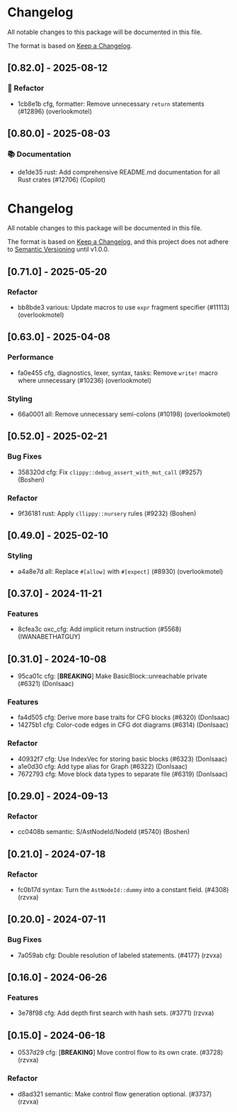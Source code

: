 # Changelog

All notable changes to this package will be documented in this file.

The format is based on [Keep a Changelog](https://keepachangelog.com/en/1.0.0).

## [0.82.0] - 2025-08-12

### 🚜 Refactor

- 1cb8e1b cfg, formatter: Remove unnecessary `return` statements (#12896) (overlookmotel)



## [0.80.0] - 2025-08-03

### 📚 Documentation

- de1de35 rust: Add comprehensive README.md documentation for all Rust crates (#12706) (Copilot)
















# Changelog

All notable changes to this package will be documented in this file.

The format is based on [Keep a Changelog](https://keepachangelog.com/en/1.0.0/), and this project does not adhere to [Semantic Versioning](https://semver.org/spec/v2.0.0.html) until v1.0.0.

## [0.71.0] - 2025-05-20

### Refactor

- bb8bde3 various: Update macros to use `expr` fragment specifier (#11113) (overlookmotel)

## [0.63.0] - 2025-04-08

### Performance

- fa0e455 cfg, diagnostics, lexer, syntax, tasks: Remove `write!` macro where unnecessary (#10236) (overlookmotel)

### Styling

- 66a0001 all: Remove unnecessary semi-colons (#10198) (overlookmotel)

## [0.52.0] - 2025-02-21

### Bug Fixes

- 358320d cfg: Fix `clippy::debug_assert_with_mut_call` (#9257) (Boshen)

### Refactor

- 9f36181 rust: Apply `cllippy::nursery` rules (#9232) (Boshen)

## [0.49.0] - 2025-02-10

### Styling

- a4a8e7d all: Replace `#[allow]` with `#[expect]` (#8930) (overlookmotel)

## [0.37.0] - 2024-11-21

### Features

- 8cfea3c oxc_cfg: Add implicit return instruction (#5568) (IWANABETHATGUY)

## [0.31.0] - 2024-10-08

- 95ca01c cfg: [**BREAKING**] Make BasicBlock::unreachable private (#6321) (DonIsaac)

### Features

- fa4d505 cfg: Derive more base traits for CFG blocks (#6320) (DonIsaac)
- 14275b1 cfg: Color-code edges in CFG dot diagrams (#6314) (DonIsaac)

### Refactor

- 40932f7 cfg: Use IndexVec for storing basic blocks (#6323) (DonIsaac)
- a1e0d30 cfg: Add type alias for Graph (#6322) (DonIsaac)
- 7672793 cfg: Move block data types to separate file (#6319) (DonIsaac)

## [0.29.0] - 2024-09-13

### Refactor

- cc0408b semantic: S/AstNodeId/NodeId (#5740) (Boshen)

## [0.21.0] - 2024-07-18

### Refactor

- fc0b17d syntax: Turn the `AstNodeId::dummy` into a constant field. (#4308) (rzvxa)

## [0.20.0] - 2024-07-11

### Bug Fixes

- 7a059ab cfg: Double resolution of labeled statements. (#4177) (rzvxa)

## [0.16.0] - 2024-06-26

### Features

- 3e78f98 cfg: Add depth first search with hash sets. (#3771) (rzvxa)

## [0.15.0] - 2024-06-18

- 0537d29 cfg: [**BREAKING**] Move control flow to its own crate. (#3728) (rzvxa)

### Refactor

- d8ad321 semantic: Make control flow generation optional. (#3737) (rzvxa)

